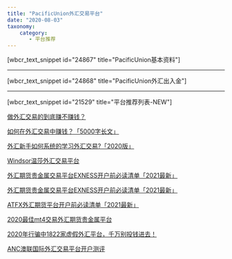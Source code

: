```yaml
---
title: "PacificUnion外汇交易平台"
date: "2020-08-03"
taxonomy:
    category: 
       - 平台推荐
---
```


\[wbcr\_text\_snippet id="24867" title="PacificUnion基本资料"\]

* * *

\[wbcr\_text\_snippet id="24868" title="PacificUnion外汇出入金"\]

* * *

\[wbcr\_text\_snippet id="21529" title="平台推荐列表-NEW"\]

[做外汇交易的到底赚不赚钱？](https://we.laowei8.com/does-forex-rich.html)

[如何在外汇交易中赚钱？「5000字长文」](https://we.laowei8.com/how-to-make-money-trading-forex.html)

[外汇新手如何系统的学习外汇交易?「2020版」](https://we.laowei8.com/how-to-learn-forex.html)

[Windsor温莎外汇交易平台](https://we.laowei8.com/windsor-review.html)

[外汇期货贵金属交易平台EXNESS开户前必读清单「2021最新」](https://we.laowei8.com/exness-forex-broker-fqa.html)

[外汇期货贵金属交易平台EXNESS开户前必读清单「2021最新」](https://we.laowei8.com/exness-forex-broker-fqa.html)

[ATFX外汇期货平台开户前必读清单「2021最新」](https://we.laowei8.com/atfx-forex-must-read.html)

[2020最佳mt4交易外汇期货贵金属平台](https://we.laowei8.com/best-mt4-brokers.html)

[2020年行骗中1822家虚假外汇平台，千万别投钱进去！](https://we.laowei8.com/2019-new-fake-forex.html)

[ANC澳联国际外汇交易平台开户测评](https://we.laowei8.com/anc-reviews.html)
